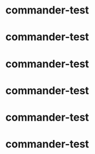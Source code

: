 # commander-test
# commander-test
# commander-test
# commander-test
# commander-test
# commander-test
